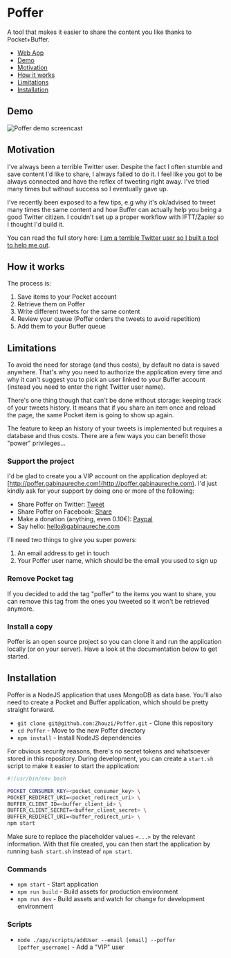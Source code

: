 # Poffer

A tool that makes it easier to share the content you like thanks to Pocket+Buffer.

* [Web App](http://poffer.gabinaureche.com)
* [Demo](#demo)
* [Motivation](#motivation)
* [How it works](#how-it-works)
* [Limitations](#limitations)
* [Installation](#installation)

## Demo

![Poffer demo screencast](http://g.recordit.co/GLNgo4Pdjd.gif)

## Motivation

I've always been a terrible Twitter user.
Despite the fact I often stumble and save content I'd like to share, I always failed to do it.
I feel like you got to be always connected and have the reflex of tweeting right away.
I've tried many times but without success so I eventually gave up.

I've recently been exposed to a few tips, e.g why it's ok/advised to tweet many times the same content and how Buffer can actually help you being a good Twitter citizen.
I couldn't set up a proper workflow with IFTT/Zapier so I thought I'd build it.

You can read the full story here: [I am a terrible Twitter user so I built a tool to help me out](https://wizbii.tech/i-am-a-terrible-twitter-user-so-i-built-a-tool-to-help-me-out-b757c32c69b5?utm_source=github&utm_medium=readme&utm_campaign=open%20source).

## How it works

The process is:

1. Save items to your Pocket account
2. Retrieve them on Poffer
3. Write different tweets for the same content
4. Review your queue (Poffer orders the tweets to avoid repetition)
5. Add them to your Buffer queue

## Limitations

To avoid the need for storage (and thus costs), by default no data is saved anywhere.
That's why you need to authorize the application every time and why it can't suggest you to pick an user linked to your Buffer account (instead you need to enter the right Twitter user name).

There's one thing though that can't be done without storage: keeping track of your tweets history.
It means that if you share an item once and reload the page, the same Pocket item is going to show up again.

The feature to keep an history of your tweets is implemented but requires a database and thus costs.
There are a few ways you can benefit those "power" privileges...

### Support the project

I'd be glad to create you a VIP account on the application deployed at: [http://poffer.gabinaureche.com](http://poffer.gabinaureche.com).
I'd just kindly ask for your support by doing one or more of the following:

* Share Poffer on Twitter: [Tweet](https://twitter.com/home?status=If%20you%20use%20Pocket%20and%20Buffer,%20sharing%20the%20content%20you%20like%20on%20Twitter%20could%20get%20easier%20http%3A//poffer.gabinaureche.com%20via%20%40zh0uzi)
* Share Poffer on Facebook: [Share](https://www.facebook.com/sharer/sharer.php?u=http%3A//poffer.gabinaureche.com)
* Make a donation (anything, even 0.10€): [Paypal](https://www.paypal.com/cgi-bin/webscr?cmd=_s-xclick&hosted_button_id=FJGD394HHNZAJ)
* Say hello: hello@gabinaureche.com

I'll need two things to give you super powers:

1. An email address to get in touch
2. Your Poffer user name, which should be the email you used to sign up

### Remove Pocket tag

If you decided to add the tag "poffer" to the items you want to share, you can remove this tag from the ones you tweeted so it won't be retrieved anymore.

### Install a copy

Poffer is an open source project so you can clone it and run the application locally (or on your server).
Have a look at the documentation below to get started.

## Installation

Poffer is a NodeJS application that uses MongoDB as data base.
You'll also need to create a Pocket and Buffer application, which should be pretty straight forward.

* `git clone git@github.com:Zhouzi/Poffer.git` - Clone this repository
* `cd Poffer` - Move to the new Poffer directory
* `npm install` - Install NodeJS dependencies

For obvious security reasons, there's no secret tokens and whatsoever stored in this repository.
During development, you can create a `start.sh` script to make it easier to start the application:

```bash
#!/usr/bin/env bash

POCKET_CONSUMER_KEY=<pocket_consumer_key> \
POCKET_REDIRECT_URI=<pocket_redirect_uri> \
BUFFER_CLIENT_ID=<buffer_client_id> \
BUFFER_CLIENT_SECRET=<buffer_client_secret> \
BUFFER_REDIRECT_URI=<buffer_redirect_uri> \
npm start
```

Make sure to replace the placeholder values `<...>` by the relevant information.
With that file created, you can then start the application by running `bash start.sh` instead of `npm start`.

### Commands

* `npm start` - Start application
* `npm run build` - Build assets for production environment
* `npm run dev` - Build assets and watch for change for development environment

### Scripts

* `node ./app/scripts/addUser --email [email] --poffer [poffer_username]` - Add a "VIP" user
